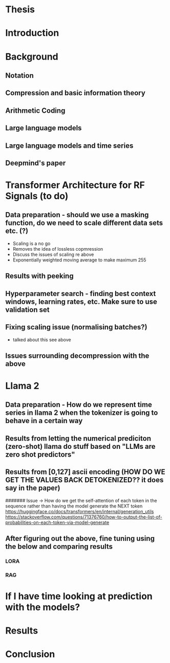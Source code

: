 # Thesis 

# Introduction

# Background

## Notation
## Compression and basic information theory
## Arithmetic Coding
## Large language models
## Large language models and time series
## Deepmind's paper

# Transformer Architecture for RF Signals (to do)

## Data preparation - should we use a masking function, do we need to scale different data sets etc. (?)
- Scaling is a no go
- Removes the idea of lossless copmression
- Discuss the issues of scaling re above
- Exponentially weighted moving average to make maximum 255
## Results with peeking
## Hyperparameter search - finding best context windows, learning rates, etc. Make sure to use validation set
## Fixing scaling issue (normalising batches?)
- talked about this see above
## Issues surrounding decompression with the above

# Llama 2

## Data preparation - How do we represent time series in llama 2 when the tokenizer is going to behave in a certain way
## Results from letting the numerical prediciton (zero-shot) llama do stuff based on "LLMs are zero shot predictors"
## Results from [0,127] ascii encoding (HOW DO WE GET THE VALUES BACK DETOKENIZED?? it does say in the paper)
####### Issue -> How do we get the self-attention of each token in the sequence rather than having the model generate the NEXT token
https://huggingface.co/docs/transformers/en/internal/generation_utils
https://stackoverflow.com/questions/71376760/how-to-output-the-list-of-probabilities-on-each-token-via-model-generate
## After figuring out the above, fine tuning using the below and comparing results
### LORA
### RAG

# If I have time looking at prediction with the models?

# Results


# Conclusion



